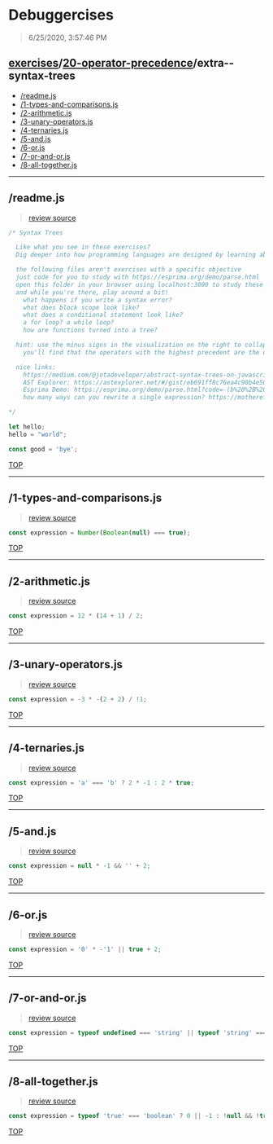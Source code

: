# Debuggercises 

> 6/25/2020, 3:57:46 PM 

## [exercises](../../README.md)/[20-operator-precedence](../README.md)/extra--syntax-trees 

- [/readme.js](#readmejs)  
- [/1-types-and-comparisons.js](#1-types-and-comparisonsjs)  
- [/2-arithmetic.js](#2-arithmeticjs)  
- [/3-unary-operators.js](#3-unary-operatorsjs)  
- [/4-ternaries.js](#4-ternariesjs)  
- [/5-and.js](#5-andjs)  
- [/6-or.js](#6-orjs)  
- [/7-or-and-or.js](#7-or-and-orjs)  
- [/8-all-together.js](#8-all-togetherjs)  
---

## /readme.js 

>  
>
> [review source](../../../exercises/20-operator-precedence/extra--syntax-trees/readme.js)

```js
/* Syntax Trees

  Like what you see in these exercises?
  Dig deeper into how programming languages are designed by learning about

  the following files aren't exercises with a specific objective
  just code for you to study with https://esprima.org/demo/parse.html
  open this folder in your browser using localhost:3000 to study these files in esprima
  and while you're there, play around a bit!
    what happens if you write a syntax error?
    what does block scope look like?
    what does a conditional statement look like?
    a for loop? a while loop?
    how are functions turned into a tree?

  hint: use the minus signs in the visualization on the right to collapse and explore
    you'll find that the operators with the highest precedent are the deepest nested!

  nice links:
    https://medium.com/@jotadeveloper/abstract-syntax-trees-on-javascript-534e33361fc7
    AST Explorer: https://astexplorer.net/#/gist/eb691ff8c76ea4c90b4e50f4b0316c3c/4e8c8778fcb805b3749ef89ba9fe5e624dd2f7dc
    Esprima Demo: https://esprima.org/demo/parse.html?code=-(b%20%2B%20b)%20%2F%20!a%3B
    how many ways can you rewrite a single expression? https://mothereff.in/operator-precedence

*/

let hello;
hello = "world";

const good = 'bye';

```

[TOP](#debuggercises)

---

## /1-types-and-comparisons.js 

>  
>
> [review source](../../../exercises/20-operator-precedence/extra--syntax-trees/1-types-and-comparisons.js)

```js
const expression = Number(Boolean(null) === true);

```

[TOP](#debuggercises)

---

## /2-arithmetic.js 

>  
>
> [review source](../../../exercises/20-operator-precedence/extra--syntax-trees/2-arithmetic.js)

```js
const expression = 12 * (14 + 1) / 2;

```

[TOP](#debuggercises)

---

## /3-unary-operators.js 

>  
>
> [review source](../../../exercises/20-operator-precedence/extra--syntax-trees/3-unary-operators.js)

```js
const expression = -3 * -(2 + 2) / !1;

```

[TOP](#debuggercises)

---

## /4-ternaries.js 

>  
>
> [review source](../../../exercises/20-operator-precedence/extra--syntax-trees/4-ternaries.js)

```js
const expression = 'a' === 'b' ? 2 * -1 : 2 * true;

```

[TOP](#debuggercises)

---

## /5-and.js 

>  
>
> [review source](../../../exercises/20-operator-precedence/extra--syntax-trees/5-and.js)

```js
const expression = null * -1 && '' + 2;

```

[TOP](#debuggercises)

---

## /6-or.js 

>  
>
> [review source](../../../exercises/20-operator-precedence/extra--syntax-trees/6-or.js)

```js
const expression = '0' * -'1' || true + 2;

```

[TOP](#debuggercises)

---

## /7-or-and-or.js 

>  
>
> [review source](../../../exercises/20-operator-precedence/extra--syntax-trees/7-or-and-or.js)

```js
const expression = typeof undefined === 'string' || typeof 'string' === 'string' && 1000 !== 1e3;

```

[TOP](#debuggercises)

---

## /8-all-together.js 

>  
>
> [review source](../../../exercises/20-operator-precedence/extra--syntax-trees/8-all-together.js)

```js
const expression = typeof 'true' === 'boolean' ? 0 || -1 : !null && !true;

```

[TOP](#debuggercises)

